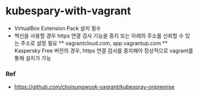 # kubespary-with-vagrant
* VirtualBox Extension Pack 설치 필수
* 백신을 사용할 경우 https 연결 검사 기능을 중지 또는 아래의 주소를 신뢰할 수 있는 주소로 설정 필요
** vagrantcloud.com, app.vagrantup.com
** Kaspersky Free 버전의 경우, https 연결 검사를 중지해야 정상적으로 vagrant를 통해 설치가 가능
### Ref
* https://github.com/choisungwook-vagrant/kubespray-onpremise
